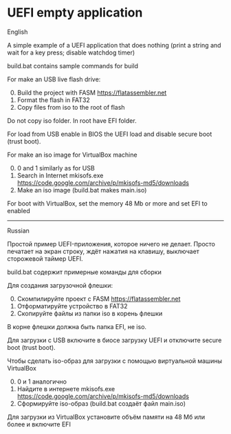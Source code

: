 # UEFI empty application

English

A simple example of a UEFI application that does nothing (print a string and wait for a key press; disable watchdog timer)

build.bat contains sample commands for build

For make an USB live flash drive:

0. Build the project with FASM https://flatassembler.net
1. Format the flash in FAT32
2. Copy files from iso to the root of flash

Do not copy iso folder. In root have EFI folder.

For load from USB enable in BIOS the UEFI load and disable secure boot (trust boot).

For make an iso image for VirtualBox machine

0. 0 and 1 similarly as for USB
1. Search in Internet mkisofs.exe https://code.google.com/archive/p/mkisofs-md5/downloads
2. Make an iso image (build.bat makes main.iso)

For boot with VirtualBox, set the memory 48 Mb or more and set EFI to enabled

------------------------------------------------------------------------------------------------------------------------------
Russian

Простой пример UEFI-приложения, которое ничего не делает. Просто печатает на экран строку, ждёт нажатия на клавишу, выключает сторожевой таймер UEFI.

build.bat содержит примерные команды для сборки

Для создания загрузочной флешки:

0. Скомпилируйте проект с FASM https://flatassembler.net
1. Отформатируйте устройство в FAT32
2. Скопируйте файлы из папки iso в корень флешки

В корне флешки должна быть папка EFI, не iso.

Для загрузки с USB включите в биосе загрузку UEFI и отключите secure boot (trust boot).


Чтобы сделать iso-образ для загрузки с помощью виртуальной машины VirtualBox

0. 0 и 1 аналогично
1. Найдите в интернете mkisofs.exe https://code.google.com/archive/p/mkisofs-md5/downloads
2. Сформируйте iso-образ (build.bat создаёт файл main.iso)


Для загрузки из VirtualBox установите объём памяти на 48 Мб или более и включите EFI

